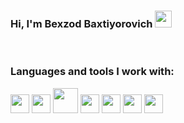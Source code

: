 ### Hi, I'm Bexzod Baxtiyorovich <img src="https://media.giphy.com/media/hvRJCLFzcasrR4ia7z/giphy.gif" width='27px'></img>
<br/>

### Languages and tools I work with:

<code><img src="https://upload.wikimedia.org/wikipedia/commons/thumb/0/00/HTML5_logo_black.svg/768px-HTML5_logo_black.svg.png" width="30px"></img></code>
<code><img src="https://brandslogos.com/wp-content/uploads/images/large/css-logo-black-and-white.png" width="30px"></img></code>
<code><img src="https://git-scm.com/images/logos/downloads/Git-Icon-White.png" width="40px"></img></code>
<code><img src="https://encrypted-tbn0.gstatic.com/images?q=tbn:ANd9GcSNSjcEBzERzpVyOVryBpSiuiTtmP9H_zR3k38OKXQDm-BJQbNku2nr-F1JQvLFoU8kl3s&usqp=CAU" width="30px"></img></code>
<code><img src="https://www.shareicon.net/download/2015/08/31/93786_bootstrap_512x512.png" width="30px"></img></code>
<code><img src="https://www.freepnglogos.com/uploads/javascript-png/javascript-vector-logo-yellow-png-transparent-javascript-vector-12.png" width="30px"></img></code>
<code><img src="https://iconape.com/wp-content/png_logo_vector/cib-vue-js.png" width="30px"></img></code>
